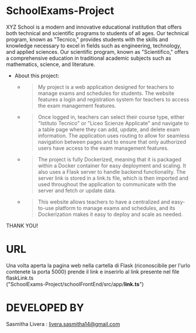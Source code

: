 # SchoolExams-Project
XYZ School is a modern and innovative educational institution that offers both technical and scientific programs to students of all ages. Our technical program, known as "Tecnico," provides students with the skills and knowledge necessary to excel in fields such as engineering, technology, and applied sciences. Our scientific program, known as "Scientifico," offers a comprehensive education in traditional academic subjects such as mathematics, science, and literature.

- About this project: 

  - > My project is a web application designed for teachers to manage exams and schedules for students. The website features a login and registration system for teachers to access the exam management features.

  - >Once logged in, teachers can select their course type, either "Istituto Tecnico" or "Liceo Scienze Applicate" and navigate to a table page where they can add, update, and delete exam information. The application uses routing to allow for seamless navigation between pages and to ensure that only authorized users have access to the exam management features.

  - >The project is fully Dockerized, meaning that it is packaged within a Docker container for easy deployment and scaling. It also uses a Flask server to handle backend functionality. The server link is stored in a link.ts file, which is then imported and used throughout the application to communicate with the server and fetch or update data.

  - >This website allows teachers to have a centralized and easy-to-use platform to manage exams and schedules, and its Dockerization makes it easy to deploy and scale as needed.

THANK YOU!

# URL
Una volta aperta la pagina web nella cartella di Flask (riconoscibile per l'urlo contenete la porta 5000) prende il link e inserirlo al link presente nel file flaskLink.ts <br>("SchoolExams-Project/schoolFrontEnd/src/app/**link.ts**")

# DEVELOPED BY
Sasmitha Livera : livera.sasmitha14@gmail.com
